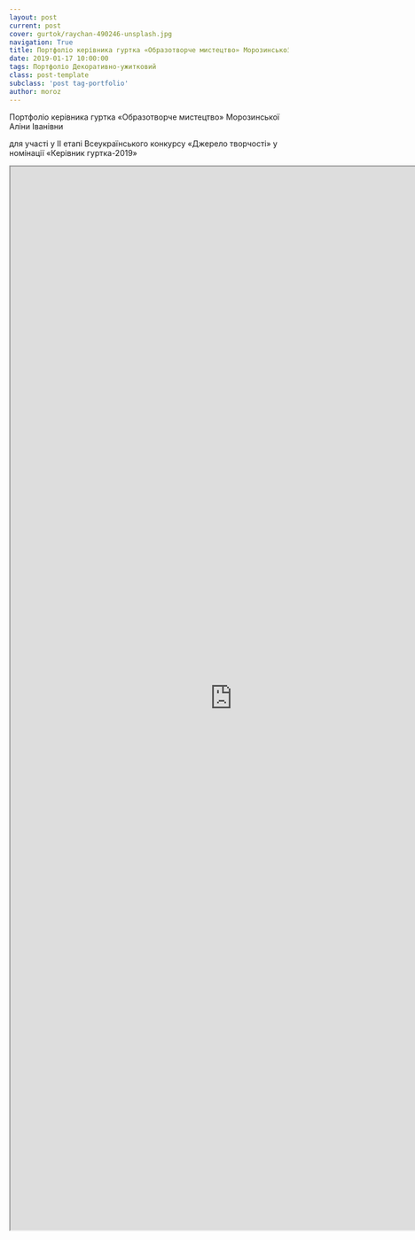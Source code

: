 ```yaml
---
layout: post
current: post
cover: gurtok/raychan-490246-unsplash.jpg
navigation: True
title: Портфоліо керівника гуртка «Образотворче мистецтво» Морозинської А.І.
date: 2019-01-17 10:00:00
tags: Портфоліо Декоративно-ужитковий
class: post-template
subclass: 'post tag-portfolio'
author: moroz
---
```


Портфоліо керівника гуртка «Образотворче мистецтво» Морозинської Аліни Іванівни

для участі у ІІ етапі Всеукраїнського конкурсу «Джерело творчості» у номінації «Керівник гуртка-2019»

<iframe src="https://drive.google.com/file/d/1wJezfihJsIls84GKwEZxWYXnD_9tUszB/preview" width="800" height="1920"></iframe>
